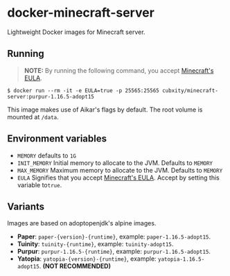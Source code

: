 # docker-minecraft-server

Lightweight Docker images for Minecraft server.

## Running

> **NOTE:** By running the following command, you accept [Minecraft's EULA](https://www.minecraft.net/en-us/eula).

```shell
$ docker run --rm -it -e EULA=true -p 25565:25565 cubxity/minecraft-server:purpur-1.16.5-adopt15
```

This image makes use of Aikar's flags by default. The root volume is mounted at `/data`.

## Environment variables

- `MEMORY` defaults to `1G`
- `INIT_MEMORY` Initial memory to allocate to the JVM. Defaults to `MEMORY`
- `MAX_MEMORY` Maximum memory to allocate to the JVM. Defaults to `MEMORY`
- `EULA` Signifies that you accept [Minecraft's EULA](https://www.minecraft.net/en-us/eula). Accept by setting this
  variable to`true`.

## Variants

Images are based on adoptopenjdk's alpine images.

- **Paper**: `paper-{version}-{runtime}`, example: `paper-1.16.5-adopt15`.
- **Tuinity**: `tuinity-{runtime}`, example: `tuinity-adopt15`.
- **Purpur**: `purpur-1.16.5-{runtime}`, example: `purpur-1.16.5-adopt15`.
- **Yatopia**: `yatopia-{version}-{runtime}`, example: `yatopia-1.16.5-adopt15`. **(NOT RECOMMENDED)**